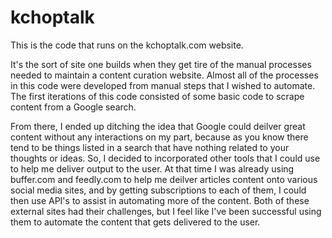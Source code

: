 # kchoptalk
This is the code that runs on the kchoptalk.com website.

It's the sort of site one builds when they get tire of the manual processes needed to maintain a content curation website. Almost all of the processes in this code were developed from manual steps that I wished to automate. The first iterations of this code consisted of some basic code to scrape content from a Google search. 

From there, I ended up ditching the idea that Google could deilver great content without any interactions on my part, because as you know there tend to be things listed in a search that have nothing related to your thoughts or ideas. So, I decided to incorporated other tools that I could use to help me deliver output to the user.  At that time I was already using buffer.com and feedly.com to help me deilver articles content onto various social media sites, and by getting subscriptions to each of them, I could then use API's to assist in automating more of the content. Both of these external sites had their challenges, but I feel like I've been successful using them to automate the content that gets delivered to the user.

